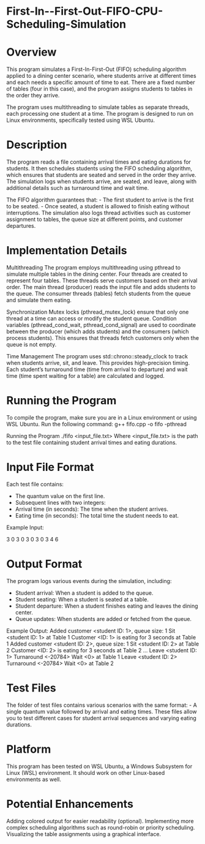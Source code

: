 # First-In--First-Out-FIFO-CPU-Scheduling-Simulation

# Overview
This program simulates a First-In-First-Out (FIFO) scheduling algorithm applied to a dining center scenario, where students
arrive at different times and each needs a specific amount of time to eat. There are a fixed number of tables (four in this case),
and the program assigns students to tables in the order they arrive.

The program uses multithreading to simulate tables as separate threads, each processing one student at a time.
The program is designed to run on Linux environments, specifically tested using WSL Ubuntu.

# Description
The program reads a file containing arrival times and eating durations for students. It then schedules students using the
FIFO scheduling algorithm, which ensures that students are seated and served in the order they arrive. 
The simulation logs when students arrive, are seated, and leave, along with additional details such as
turnaround time and wait time.

The FIFO algorithm guarantees that:
    - The first student to arrive is the first to be seated.
    - Once seated, a student is allowed to finish eating without interruptions.
The simulation also logs thread activities such as customer assignment to tables, the queue size at different points,
and customer departures.

# Implementation Details

Multithreading
The program employs multithreading using pthread to simulate multiple tables in the dining center.
Four threads are created to represent four tables. These threads serve customers based on their arrival order.
The main thread (producer) reads the input file and adds students to the queue.
The consumer threads (tables) fetch students from the queue and simulate them eating.

Synchronization
Mutex locks (pthread_mutex_lock) ensure that only one thread at a time can access or modify the student queue.
Condition variables (pthread_cond_wait, pthread_cond_signal) are used to coordinate between the producer
(which adds students) and the consumers (which process students). This ensures that threads fetch customers 
only when the queue is not empty.

Time Management
The program uses std::chrono::steady_clock to track when students arrive, sit, and leave. This provides high-precision timing.
Each student’s turnaround time (time from arrival to departure) and wait time (time spent waiting for a table) are
calculated and logged.

# Running the Program

To compile the program, make sure you are in a Linux environment or using WSL Ubuntu. Run the following command:
g++ fifo.cpp -o fifo -pthread

Running the Program
./fifo <input_file.txt>
Where <input_file.txt> is the path to the test file containing student arrival times and eating durations.

# Input File Format
Each test file contains:

  - The quantum value on the first line.
  - Subsequent lines with two integers:
  - Arrival time (in seconds): The time when the student arrives.
  - Eating time (in seconds): The total time the student needs to eat.

Example Input:

3
0 3
0 3
0 3
0 3
4 6

# Output Format
The program logs various events during the simulation, including:

  - Student arrival: When a student is added to the queue.
  - Student seating: When a student is seated at a table.
  - Student departure: When a student finishes eating and leaves the dining center.
  - Queue updates: When students are added or fetched from the queue.

Example Output:
Added customer <student ID: 1>, queue size: 1
Sit <student ID: 1> at Table 1
Customer <ID: 1> is eating for 3 seconds at Table 1
Added customer <student ID: 2>, queue size: 1
Sit <student ID: 2> at Table 2
Customer <ID: 2> is eating for 3 seconds at Table 2
...
Leave <student ID: 1> Turnaround <-20784> Wait <0> at Table 1
Leave <student ID: 2> Turnaround <-20784> Wait <0> at Table 2

# Test Files
The folder of test files contains various scenarios with the same format:
    - A single quantum value followed by arrival and eating times.
These files allow you to test different cases for student arrival sequences and varying eating durations.

# Platform
This program has been tested on WSL Ubuntu, a Windows Subsystem for Linux (WSL) environment. It should work on other Linux-based environments as well.

# Potential Enhancements
Adding colored output for easier readability (optional).
Implementing more complex scheduling algorithms such as round-robin or priority scheduling.
Visualizing the table assignments using a graphical interface.
